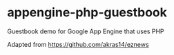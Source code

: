 appengine-php-guestbook
================================

Guestbook demo for Google App Engine that uses PHP

Adapted from https://github.com/akras14/eznews
